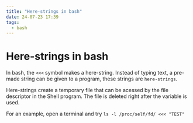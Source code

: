 ```yaml
---
title: "Here-strings in bash"
date: 24-07-23 17:39
tags:
  - bash
---
```


# Here-strings in bash

In bash, the `<<<` symbol makes a here-string. Instead of typing text, a pre-made string can be given
to a program, these strings are `here-strings`.

Here-strings create a temporary file that can be acessed by the file descriptor in the Shell program.
The file is deleted right after the variable is used.

For an example, open a terminal and try `ls -l /proc/self/fd/ <<< "TEST"`
